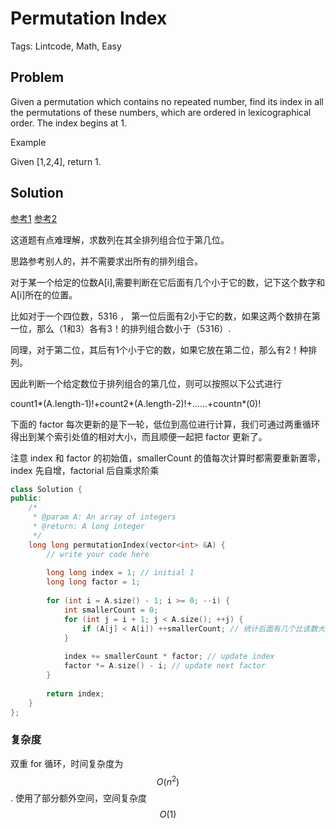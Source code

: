 # Permutation Index

Tags: Lintcode, Math, Easy

## Problem

Given a permutation which contains no repeated number, find its index in all the permutations of these numbers, which are ordered in lexicographical order. The index begins at 1.

Example

Given [1,2,4], return 1.

## Solution

[参考1](https://www.cnblogs.com/kittyamin/p/5014947.html) [参考2](https://algorithm.yuanbin.me/zh-hans/exhaustive_search/permutation_index.html)

这道题有点难理解，求数列在其全排列组合位于第几位。

思路参考别人的，并不需要求出所有的排列组合。

对于某一个给定的位数A[i],需要判断在它后面有几个小于它的数，记下这个数字和A[i]所在的位置。

比如对于一个四位数，5316  ， 第一位后面有2小于它的数，如果这两个数排在第一位，那么（1和3）各有3！的排列组合数小于（5316）.

同理，对于第二位，其后有1个小于它的数，如果它放在第二位，那么有2！种排列。

因此判断一个给定数位于排列组合的第几位，则可以按照以下公式进行

count1*(A.length-1)!+count2*(A.length-2)!+......+countn*(0)!

下面的 factor 每次更新的是下一轮，低位到高位进行计算，我们可通过两重循环得出到某个索引处值的相对大小，而且顺便一起把 factor 更新了。

注意 index 和 factor 的初始值，smallerCount 的值每次计算时都需要重新置零，index 先自增，factorial 后自乘求阶乘

```cpp
class Solution {
public:
    /*
     * @param A: An array of integers
     * @return: A long integer
     */
    long long permutationIndex(vector<int> &A) {
        // write your code here
        
        long long index = 1; // initial 1
        long long factor = 1;
        
        for (int i = A.size() - 1; i >= 0; --i) {
            int smallerCount = 0;
            for (int j = i + 1; j < A.size(); ++j) {
                if (A[j] < A[i]) ++smallerCount; // 统计后面有几个比该数大的
            }
            
            index += smallerCount * factor; // update index
            factor *= A.size() - i; // update next factor
        }
        
        return index;
    }
};
```

### 复杂度

双重 for 循环，时间复杂度为 $$O(n^2)$$. 使用了部分额外空间，空间复杂度 $$O(1)$$